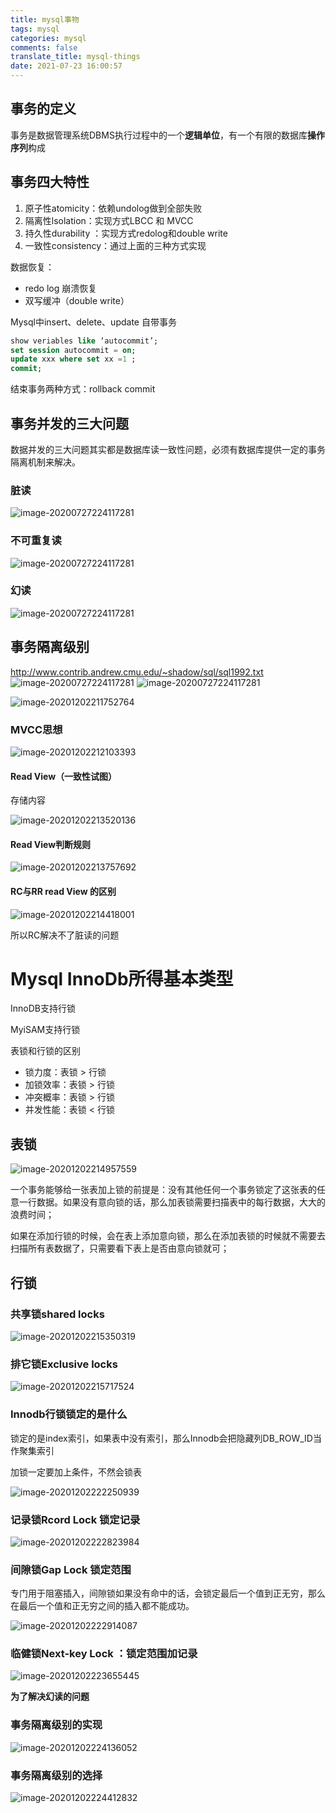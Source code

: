 ```yaml
---
title: mysql事物
tags: mysql
categories: mysql
comments: false
translate_title: mysql-things
date: 2021-07-23 16:00:57
---
```

## 事务的定义

事务是数据管理系统DBMS执行过程中的一个**逻辑单位**，有一个有限的数据库**操作序列**构成

## 事务四大特性

1.  原子性atomicity：依赖undolog做到全部失败
2.  隔离性lsolation：实现方式LBCC 和 MVCC
3.  持久性durability ：实现方式redolog和double write
4.  一致性consistency：通过上面的三种方式实现

数据恢复：

-   redo log 崩溃恢复
-   双写缓冲（double write）



Mysql中insert、delete、update 自带事务

```sql
show veriables like ‘autocommit’;
set session autocommit = on;
update xxx where set xx =1 ;
commit;
```

结束事务两种方式：rollback     commit

## 事务并发的三大问题

数据并发的三大问题其实都是数据库读一致性问题，必须有数据库提供一定的事务隔离机制来解决。

### 脏读
![image-20200727224117281](./mysql/image-20201202210510525.png)

### 不可重复读
![image-20200727224117281](./mysql/image-20201202210235089.png)



### 幻读
![image-20200727224117281](./mysql/image-20201202210357906.png)


## 事务隔离级别

http://www.contrib.andrew.cmu.edu/~shadow/sql/sql1992.txt
![image-20200727224117281](./mysql/image-20201202210817094.png)
![image-20200727224117281](./mysql/image-20201202211406282.png)

![image-20201202211752764](./mysql/image-20201202211752764.png)

### MVCC思想

![image-20201202212103393](./mysql/image-20201202212103393.png)

#### Read View（一致性试图）

存储内容

![image-20201202213520136](./mysql/image-20201202213520136.png)



#### Read View判断规则

![image-20201202213757692](./mysql/image-20201202213757692.png)

#### RC与RR read View 的区别

![image-20201202214418001](./mysql/image-20201202214418001.png)

所以RC解决不了脏读的问题

# Mysql InnoDb所得基本类型

InnoDB支持行锁

MyiSAM支持行锁

表锁和行锁的区别

-   锁力度：表锁 > 行锁
-   加锁效率：表锁 > 行锁
-   冲突概率：表锁 > 行锁
-   并发性能：表锁 < 行锁

## 表锁

![image-20201202214957559](./mysql/image-20201202214957559.png)

一个事务能够给一张表加上锁的前提是：没有其他任何一个事务锁定了这张表的任意一行数据。如果没有意向锁的话，那么加表锁需要扫描表中的每行数据，大大的浪费时间；

如果在添加行锁的时候，会在表上添加意向锁，那么在添加表锁的时候就不需要去扫描所有表数据了，只需要看下表上是否由意向锁就可；

## 行锁

### 共享锁shared locks

![image-20201202215350319](./mysql/image-20201202215350319.png)



### 排它锁Exclusive locks

![image-20201202215717524](./mysql/image-20201202215717524.png)





### Innodb行锁锁定的是什么

锁定的是index索引，如果表中没有索引，那么Innodb会把隐藏列DB_ROW_ID当作聚集索引

加锁一定要加上条件，不然会锁表

![image-20201202222250939](./mysql/image-20201202222250939.png)

### 记录锁Rcord Lock 锁定记录

![image-20201202222823984](./mysql/image-20201202222823984.png)

### 间隙锁Gap Lock 锁定范围

专门用于阻塞插入，间隙锁如果没有命中的话，会锁定最后一个值到正无穷，那么在最后一个值和正无穷之间的插入都不能成功。

![image-20201202222914087](./mysql/image-20201202222914087.png)

### 临健锁Next-key Lock ：锁定范围加记录

![image-20201202223655445](./mysql/image-20201202223655445.png)

**为了解决幻读的问题**

### 事务隔离级别的实现

![image-20201202224136052](./mysql/image-20201202224136052.png)

### 事务隔离级别的选择

![image-20201202224412832](./mysql/image-20201202224412832.png)


